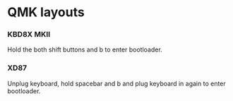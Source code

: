 # QMK layouts

### KBD8X MKII
Hold the both shift buttons and b to enter bootloader.


### XD87
Unplug keyboard, hold spacebar and b and plug keyboard in again to enter bootloader.
